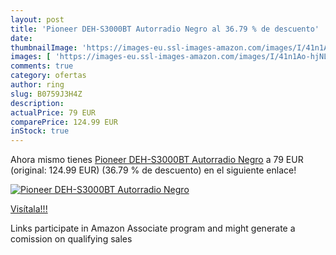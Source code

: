 ```yaml
---
layout: post
title: 'Pioneer DEH-S3000BT Autorradio Negro al 36.79 % de descuento'
date: 
thumbnailImage: 'https://images-eu.ssl-images-amazon.com/images/I/41n1Ao-hjNL._SL200_.jpg'
images: [ 'https://images-eu.ssl-images-amazon.com/images/I/41n1Ao-hjNL._SL200_.jpg' ]
comments: true
category: ofertas
author: ring
slug: B0759J3H4Z
description:
actualPrice: 79 EUR
comparePrice: 124.99 EUR
inStock: true
---
```


Ahora mismo tienes [Pioneer DEH-S3000BT Autorradio Negro](https://www.amazon.es/dp/B0759J3H4Z/?tag=tolees-21) a 79 EUR (original: 124.99 EUR) (36.79 %  de descuento) en el siguiente enlace!

[![Pioneer DEH-S3000BT Autorradio Negro](https://images-eu.ssl-images-amazon.com/images/I/41n1Ao-hjNL._SL200_.jpg)](https://www.amazon.es/dp/B0759J3H4Z/?tag=tolees-21)

[Visítala!!!](https://www.amazon.es/dp/B0759J3H4Z/?tag=tolees-21)

Links participate in Amazon Associate program and might generate a comission on qualifying sales
